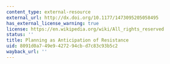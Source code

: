 ```yaml
---
content_type: external-resource
external_url: http://dx.doi.org/10.1177/1473095205058495
has_external_license_warning: true
license: https://en.wikipedia.org/wiki/All_rights_reserved
status: ''
title: Planning as Anticipation of Resistance
uid: 8091d0a7-49e9-4272-94cb-d7c83c93b5c2
wayback_url: ''
---
```

